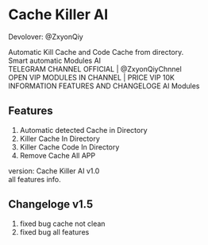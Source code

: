 # Cache Killer AI
Devolover: @ZxyonQiy

 Automatic Kill Cache and Code Cache from directory. <br />
 Smart automatic Modules AI <br />
 TELEGRAM CHANNEL OFFICIAL | @ZxyonQiyChnnel  <br />
  OPEN VIP MODULES IN CHANNEL | PRICE VIP 10K <br />
 INFORMATION FEATURES AND CHANGELOGE AI Modules <br />

## Features <br />
1. Automatic detected Cache in Directory
2. Killer Cache In Directory
3. Killer Cache Code In Directory
4. Remove Cache All APP

version: Cache Killer AI v1.0 <br />
all features info.

## Changeloge v1.5 <br />
1. fixed bug cache not clean
2. fixed bug all features

